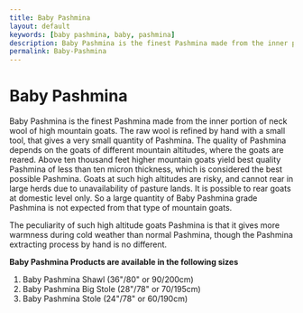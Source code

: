 ```yaml
---
title: Baby Pashmina
layout: default
keywords: [baby pashmina, baby, pashmina]
description: Baby Pashmina is the finest Pashmina made from the inner portion of neck wool of high mountain goats. The raw wool is refined by hand with a small tool, that gives a very small quantity of Pashmina. 
permalink: Baby-Pashmina
---
```


# Baby Pashmina

Baby Pashmina is the finest Pashmina made from the inner portion of neck wool of high mountain goats. The raw wool is refined by hand with a small tool, that gives a very small quantity of Pashmina. The quality of Pashmina depends on the goats of different mountain altitudes, where the goats are reared. Above ten thousand feet higher mountain goats yield best quality Pashmina of less than ten micron thickness, which is considered the best possible Pashmina. Goats at such high altitudes are risky, and cannot rear in large herds due to unavailability of pasture lands. It is possible to rear goats at domestic level only. So a large quantity of Baby Pashmina grade Pashmina is not expected from that type of mountain goats.

The peculiarity of such high altitude goats Pashmina is that it gives more warmness during cold weather than normal Pashmina, though the Pashmina extracting process by hand is no different.

__Baby Pashmina Products are available in the following sizes__

1. Baby Pashmina Shawl  (36"/80" or 90/200cm)
2. Baby Pashmina Big Stole (28"/78" or 70/195cm)
3. Baby Pashmina Stole (24"/78" or 60/190cm)
